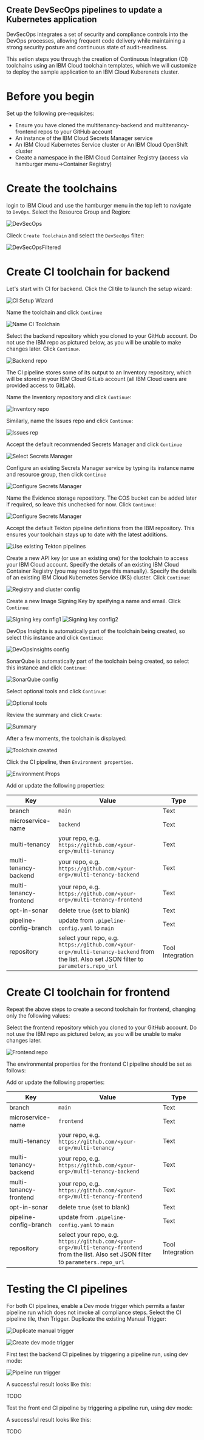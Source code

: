 ## Create DevSecOps pipelines to update a Kubernetes application 

DevSecOps integrates a set of security and compliance controls into the DevOps processes, allowing frequent code delivery while maintaining a strong security posture and continuous state of audit-readiness.

This setion steps you through the creation of Continuous Integration (CI) toolchains using an IBM Cloud toolchain templates, which we will customize to deploy the sample application to an IBM Cloud Kuberenets cluster.

# Before you begin

Set up the following pre-requisites:

- Ensure you have cloned the multitenancy-backend and multitenancy-frontend repos to your GitHub account
- An instance of the IBM Cloud Secrets Manager service
- An IBM Cloud Kubernetes Service cluster or An IBM Cloud OpenShift cluster
- Create a namespace in the IBM Cloud Container Registry (access via hamburger menu->Container Registry)

# Create the toolchains

login to IBM Cloud and use the hamburger menu in the top left to navigate to `DevOps`.  Select the Resource Group and Region:

![DevSecOps](/documentation/images/cicd-k8s/1-devOpsSelectRegion.png)

Clieck `Create Toolchain` and select the `DevSecOps` filter:

![DevSecOpsFiltered](/documentation/images/cicd-k8s/2-filterToDevSecOpsToolchains.png)


# Create CI toolchain for backend

Let's start with CI for backend.  Click the CI tile to launch the setup wizard:

![CI Setup Wizard](/documentation/images/cicd-k8s/3-cISetupWizard.png)

Name the toolchain and click `Continue`

![Name CI Toolchain](/documentation/images/cicd-k8s/4-nameCiToolchain.png)

Select the backend repository which you cloned to your GitHub account.  Do not use the IBM repo as pictured below, as you will be unable to make changes later.  Click `Continue`.

![Backend repo](/documentation/images/cicd-k8s/5-bringYourOwnAppCiBackend.png)

The CI pipeline stores some of its output to an Inventory repository, which will be stored in your IBM Cloud GitLab account (all IBM Cloud users are provided access to GitLab).

Name the Inventory repository and click `Continue`:

![Inventory repo](/documentation/images/cicd-k8s/6-createInventoryRepocIBackend.png)

Similarly, name the Issues repo and click `Continue`:

![Issues rep](/documentation/images/cicd-k8s/7-createIssuesRepocIBackend.png)

Accept the default recommended Secrets Manager and click `Continue`

![Select Secrets Manager](/documentation/images/cicd-k8s/8-createSecretsManager.png)

Configure an existing Secrets Manager service by typing its instance name and resource group, then click `Continue`

![Configure Secrets Manager](/documentation/images/cicd-k8s/9-configureSecretsManager.png)

Name the Evidence storage repostitory.  The COS bucket can be added later if required, so leave this unchecked for now.  Click `Continue`:

![Configure Secrets Manager](/documentation/images/cicd-k8s/10-configureEvidenceStorage.png)

Accept the default Tekton pipeline definitions from the IBM repository.  This ensures your toolchain stays up to date with the latest additions.

![Use existing Tekton pipelines](/documentation/images/cicd-k8s/11-useExistingTektonPipelines.png)

Create a new API key (or use an existing one) for the toolchain to access your IBM Cloud account.  Specify the details of an existing IBM Cloud Container Registry (you may need to type this manually).  Specify the details of an existing IBM Cloud Kubernetes Service (IKS) cluster.  Click `Continue`:

![Registry and cluster config](/documentation/images/cicd-k8s/12-deploymentTarget.png)

Create a new Image Signing Key by speifying a name and email.  Click `Continue`:

![Signing key config1](/documentation/images/cicd-k8s/13-signingKey1.png)
![Signing key config2](/documentation/images/cicd-k8s/14-signingKey2.png)

DevOps Insights is automatically part of the toolchain being created, so select this instance and click `Continue`:

![DevOpsInsights config](/documentation/images/cicd-k8s/15-devOpsInsights.png)

SonarQube is automatically part of the toolchain being created, so select this instance and click `Continue`:

![SonarQube config](/documentation/images/cicd-k8s/16-sonarQube.png)

Select optional tools and click `Continue`:

![Optional tools](/documentation/images/cicd-k8s/17-optionalTools.png)

Review the summary and click `Create`:

![Summary](/documentation/images/cicd-k8s/18-summary.png)

After a few moments, the toolchain is displayed:

![Toolchain created](/documentation/images/cicd-k8s/18-toolchainCreated.png)

Click the CI pipeline, then `Environment properties`.  

![Environment Props](/documentation/images/cicd-k8s/19-environmentProps.png)

Add or update the following properties:

| Key  | Value | Type |
| ------------- | ------------- | ------------- |
| branch  | `main`  | Text |
| microservice-name  | `backend` | Text |
| multi-tenancy  | your repo, e.g. `https://github.com/<your-org>/multi-tenancy`  | Text |
| multi-tenancy-backend  | your repo, e.g. `https://github.com/<your-org>/multi-tenancy-backend`  | Text |
| multi-tenancy-frontend  | your repo, e.g. `https://github.com/<your-org>/multi-tenancy-frontend`  | Text |
| opt-in-sonar  | delete `true` (set to blank)  | Text |
| pipeline-config-branch | update from `.pipeline-config.yaml` to `main`  | Text |
| repository | select your repo, e.g. `https://github.com/<your-org>/multi-tenancy-backend` from the list.  Also set JSON filter to `parameters.repo_url`  | Tool Integration |


# Create CI toolchain for frontend

Repeat the above steps to create a second toolchain for frontend, changing only the following values:

Select the frontend repository which you cloned to your GitHub account.  Do not use the IBM repo as pictured below, as you will be unable to make changes later.

![Frontend repo](/documentation/images/cicd-k8s/21-bringYourOwnAppCiFrontend.png)

The environmental properties for the frontend CI pipeline should be set as follows:

Add or update the following properties:

| Key  | Value | Type |
| ------------- | ------------- | ------------- |
| branch  | `main`  | Text |
| microservice-name  | `frontend` | Text |
| multi-tenancy  | your repo, e.g. `https://github.com/<your-org>/multi-tenancy`  | Text |
| multi-tenancy-backend  | your repo, e.g. `https://github.com/<your-org>/multi-tenancy-backend`  | Text |
| multi-tenancy-frontend  | your repo, e.g. `https://github.com/<your-org>/multi-tenancy-frontend`  | Text |
| opt-in-sonar  | delete `true` (set to blank)  | Text |
| pipeline-config-branch | update from `.pipeline-config.yaml` to `main`  | Text |
| repository | select your repo, e.g. `https://github.com/<your-org>/multi-tenancy-frontend` from the list.  Also set JSON filter to `parameters.repo_url`  | Tool Integration |

# Testing the CI pipelines

For both CI pipelines, enable a Dev mode trigger which permits a faster pipeline run which does not invoke all compliance steps.  Select the CI pipeline tile, then Trigger.  Duplicate the existing Manual Trigger:

![Duplicate manual trigger](/documentation/images/cicd-k8s/29-duplicateManualTrigger.png)

![Create dev mode trigger](/documentation/images/cicd-k8s/30-createDevModeTrigger.png)

First test the backend CI pipelines by triggering a pipeline run, using dev mode:

![Pipeline run trigger](/documentation/images/cicd-k8s/31-testCiBackendDevMode.png)

A successful result looks like this:

TODO

Test the front end CI pipeline by triggering a pipeline run, using dev mode:

A successful result looks like this:

TODO